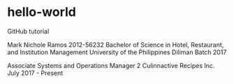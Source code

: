 # hello-world
GitHub tutorial

Mark Nichole Ramos
2012-56232
Bachelor of Science in Hotel, Restaurant, and Institution Management
University of the Philippines Diliman
Batch 2017

Associate Systems and Operations Manager 2
Culinnactive Recipes Inc.
July 2017 - Present
